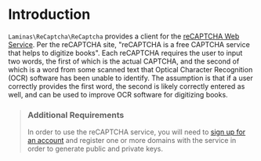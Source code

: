 # Introduction

`Laminas\ReCaptcha\ReCaptcha` provides a client for the [reCAPTCHA Web Service](https://www.google.com/recaptcha/).
Per the reCAPTCHA site, "reCAPTCHA is a free CAPTCHA service that helps to digitize books". Each reCAPTCHA requires
the user to input two words, the first of which is the actual CAPTCHA, and the second of which is a word from some
scanned text that Optical Character Recognition (OCR) software has been unable to identify. The assumption is that
if a user correctly provides the first word, the second is likely correctly entered as well, and can be used to
improve OCR software for digitizing books.

<!-- markdownlint-disable-next-line header-increment -->
> ### Additional Requirements
>
> In order to use the reCAPTCHA service, you will need to
> [sign up for an account](https://www.google.com/recaptcha/admin) and register
> one or more domains with the service in order to generate public and private
> keys.
